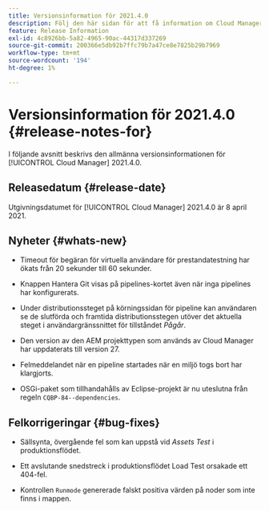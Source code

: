 ```yaml
---
title: Versionsinformation för 2021.4.0
description: Följ den här sidan för att få information om Cloud Manager 2021.4.0
feature: Release Information
exl-id: 4c8926bb-5a82-4965-90ac-44317d337269
source-git-commit: 200366e5db92b7ffc79b7a47ce8e7825b29b7969
workflow-type: tm+mt
source-wordcount: '194'
ht-degree: 1%

---
```


# Versionsinformation för 2021.4.0 {#release-notes-for}

I följande avsnitt beskrivs den allmänna versionsinformationen för [!UICONTROL Cloud Manager] 2021.4.0.

## Releasedatum {#release-date}

Utgivningsdatumet för [!UICONTROL Cloud Manager] 2021.4.0 är 8 april 2021.

## Nyheter {#whats-new}

* Timeout för begäran för virtuella användare för prestandatestning har ökats från 20 sekunder till 60 sekunder.

* Knappen Hantera Git visas på pipelines-kortet även när inga pipelines har konfigurerats.

* Under distributionssteget på körningssidan för pipeline kan användaren se de slutförda och framtida distributionsstegen utöver det aktuella steget i användargränssnittet för tillståndet *Pågår*.

* Den version av den AEM projekttypen som används av Cloud Manager har uppdaterats till version 27.

* Felmeddelandet när en pipeline startades när en miljö togs bort har klargjorts.

* OSGi-paket som tillhandahålls av Eclipse-projekt är nu uteslutna från regeln `CQBP-84--dependencies`.

## Felkorrigeringar {#bug-fixes}

* Sällsynta, övergående fel som kan uppstå vid *Assets Test* i produktionsflödet.

* Ett avslutande snedstreck i produktionsflödet Load Test orsakade ett 404-fel.

* Kontrollen `Runmode` genererade falskt positiva värden på noder som inte finns i mappen.
